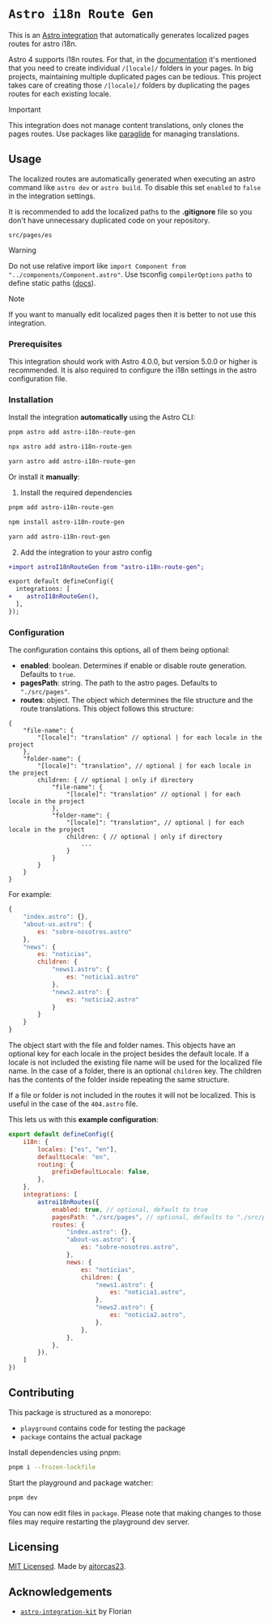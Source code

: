 # `Astro i18n Route Gen`

This is an [Astro integration](https://docs.astro.build/en/guides/integrations-guide/) that automatically generates localized pages routes for astro i18n.

Astro 4 supports i18n routes.
For that, in the [documentation](https://docs.astro.build/en/guides/internationalization/#create-localized-folders) it's mentioned that you need to create individual `/[locale]/` folders in your pages.
In big projects, maintaining multiple duplicated pages can be tedious.
This project takes care of creating those `/[locale]/` folders by duplicating the pages routes for each existing locale.

> [!IMPORTANT]
> This integration does not manage content translations, only clones the pages routes.
> Use packages like [paraglide](https://inlang.com/m/iljlwzfs/paraglide-astro-i18n) for managing translations.

## Usage

The localized routes are automatically generated when executing an astro command like `astro dev` or `astro build`.
To disable this set `enabled` to `false` in the integration settings.

It is recommended to add the localized paths to the **.gitignore** file so you don't have unnecessary duplicated code on your repository.
```gitignore
src/pages/es
```

> [!WARNING]
> Do not use relative import like `import Component from "../components/Component.astro"`.
> Use tsconfig `compilerOptions` `paths` to define static paths ([docs](https://www.typescriptlang.org/tsconfig/#paths)).

> [!NOTE]
> If you want to manually edit localized pages then it is better to not use this integration.

### Prerequisites

This integration should work with Astro 4.0.0, but version 5.0.0 or higher is recommended.
It is also required to configure the i18n settings in the astro configuration file.

### Installation

Install the integration **automatically** using the Astro CLI:

```bash
pnpm astro add astro-i18n-route-gen
```

```bash
npx astro add astro-i18n-route-gen
```

```bash
yarn astro add astro-i18n-route-gen
```

Or install it **manually**:

1. Install the required dependencies

```bash
pnpm add astro-i18n-route-gen
```

```bash
npm install astro-i18n-route-gen
```

```bash
yarn add astro-i18n-rout-gen
```

2. Add the integration to your astro config

```diff
+import astroI18nRouteGen from "astro-i18n-route-gen";

export default defineConfig({
  integrations: [
+    astroI18nRouteGen(),
  ],
});
```

### Configuration

The configuration contains this options, all of them being optional:
- **enabled**: boolean. Determines if enable or disable route generation. Defaults to `true`.
- **pagesPath**: string. The path to the astro pages. Defaults to `"./src/pages"`.
- **routes**: object. The object which determines the file structure and the route translations.
This object follows this structure:
```
{
    "file-name": {
        "[locale]": "translation" // optional | for each locale in the project
    },
    "folder-name": {
        "[locale]": "translation", // optional | for each locale in the project
        children: { // optional | only if directory
            "file-name": {
                "[locale]": "translation" // optional | for each locale in the project
            },
            "folder-name": {
                "[locale]": "translation", // optional | for each locale in the project
                children: { // optional | only if directory
                    ...
                }
            }
        }
    }
}
```

For example:
```javascript
{
    "index.astro": {},
    "about-us.astro": {
        es: "sobre-nosotros.astro"
    },
    "news": {
        es: "noticias",
        children: {
            "news1.astro": {
                es: "noticia1.astro"
            },
            "news2.astro": {
                es: "noticia2.astro"
            }
        }
    }
}
```
The object start with the file and folder names.
This objects have an optional key for each locale in the project besides the default locale.
If a locale is not included the existing file name will be used for the localized file name.
In the case of a folder, there is an optional `children` key.
The children has the contents of the folder inside repeating the same structure.

If a file or folder is not included in the routes it will not be localized.
This is useful in the case of the `404.astro` file.

This lets us with this **example configuration**:

```javascript
export default defineConfig({
    i18n: {
        locales: ["es", "en"],
        defaultLocale: "en",
        routing: {
            prefixDefaultLocale: false,
        },
    },
    integrations: [
        astroi18nRoutes({
            enabled: true, // optional, default to true
            pagesPath: "./src/pages", // optional, defaults to "./src/pages"
            routes: {
                "index.astro": {},
                "about-us.astro": {
                    es: "sobre-nosotros.astro",
                },
                news: {
                    es: "noticias",
                    children: {
                        "news1.astro": {
                            es: "noticia1.astro",
                        },
                        "news2.astro": {
                            es: "noticia2.astro",
                        },
                    },
                },
            },
        }),
    ]
})
```

## Contributing

This package is structured as a monorepo:

- `playground` contains code for testing the package
- `package` contains the actual package

Install dependencies using pnpm:

```bash
pnpm i --frozen-lockfile
```

Start the playground and package watcher:

```bash
pnpm dev
```

You can now edit files in `package`. Please note that making changes to those files may require restarting the playground dev server.

## Licensing

[MIT Licensed](https://github.com/aitorcas23/astro-i18n-route-gen/blob/main/LICENSE). Made by [aitorcas23](https://github.com/aitorcas23).

## Acknowledgements

- [`astro-integration-kit`](https://github.com/florian-lefebvre/astro-integration-kit) by Florian
